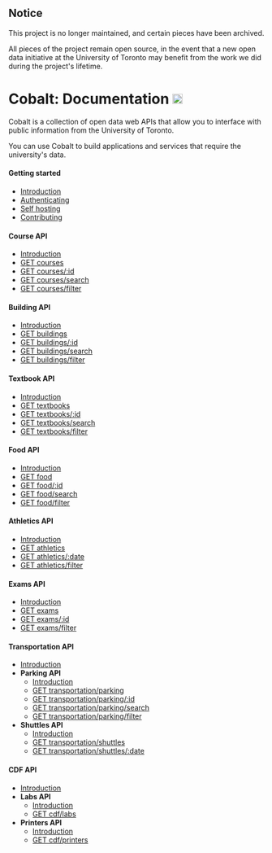 ## Notice

This project is no longer maintained, and certain pieces have been archived.

All pieces of the project remain open source, in the event that a new open data initiative at the University of Toronto may benefit from the work we did during the project's lifetime.

# Cobalt: Documentation [<img src="https://cobalt.qas.im/assets/img/favicon/favicon-96x96.png" width="20" height="20" />](https://cobalt.qas.im/documentation)

Cobalt is a collection of open data web APIs that allow you to interface with public information from the University of Toronto.

You can use Cobalt to build applications and services that require the university's data.

#### Getting started

* [Introduction](./getting-started/README.md)
* [Authenticating](./getting-started/authenticating.md)
* [Self hosting](./getting-started/self-hosting.md)
* [Contributing](./getting-started/contributing.md)

#### Course API

* [Introduction](./endpoints/courses/README.md)
* [GET courses](./endpoints/courses/list.md)
* [GET courses/:id](./endpoints/courses/show.md)
* [GET courses/search](./endpoints/courses/search.md)
* [GET courses/filter](./endpoints/courses/filter.md)

#### Building API

* [Introduction](./endpoints/buildings/README.md)
* [GET buildings](./endpoints/buildings/list.md)
* [GET buildings/:id](./endpoints/buildings/show.md)
* [GET buildings/search](./endpoints/buildings/search.md)
* [GET buildings/filter](./endpoints/buildings/filter.md)

#### Textbook API

* [Introduction](./endpoints/textbooks/README.md)
* [GET textbooks](./endpoints/textbooks/list.md)
* [GET textbooks/:id](./endpoints/textbooks/show.md)
* [GET textbooks/search](./endpoints/textbooks/search.md)
* [GET textbooks/filter](./endpoints/textbooks/filter.md)

#### Food API

* [Introduction](./endpoints/food/README.md)
* [GET food](./endpoints/food/list.md)
* [GET food/:id](./endpoints/food/show.md)
* [GET food/search](./endpoints/food/search.md)
* [GET food/filter](./endpoints/food/filter.md)

#### Athletics API

* [Introduction](./endpoints/athletics/README.md)
* [GET athletics](./endpoints/athletics/list.md)
* [GET athletics/:date](./endpoints/athletics/show.md)
* [GET athletics/filter](./endpoints/athletics/filter.md)

#### Exams API

* [Introduction](./endpoints/exams/README.md)
* [GET exams](./endpoints/exams/list.md)
* [GET exams/:id](./endpoints/exams/show.md)
* [GET exams/filter](./endpoints/exams/filter.md)

#### Transportation API

* [Introduction](./endpoints/transportation/README.md)
* **Parking API**
  * [Introduction](./endpoints/transportation/parking/README.md)
  * [GET transportation/parking](./endpoints/transportation/parking/list.md)
  * [GET transportation/parking/:id](./endpoints/transportation/parking/show.md)
  * [GET transportation/parking/search](./endpoints/transportation/parking/search.md)
  * [GET transportation/parking/filter](./endpoints/transportation/parking/filter.md)
* **Shuttles API**
  * [Introduction](./endpoints/transportation/shuttles/README.md)
  * [GET transportation/shuttles](./endpoints/transportation/shuttles/list.md)
  * [GET transportation/shuttles/:date](./endpoints/transportation/shuttles/show.md)

#### CDF API

* [Introduction](./endpoints/cdf/README.md)
* **Labs API**
  * [Introduction](./endpoints/cdf/labs/README.md)
  * [GET cdf/labs](./endpoints/cdf/labs/list.md)
* **Printers API**
  * [Introduction](./endpoints/cdf/printers/README.md)
  * [GET cdf/printers](./endpoints/cdf/printers/list.md)

